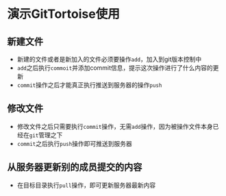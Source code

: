 # 演示GitTortoise使用

## 新建文件
+ 新建的文件或者是新加入的文件必须要操作`add`，加入到git版本控制中
+ `add`之后执行`commoit`并添加commit信息，提示这次操作进行了什么内容的更新
+ `commit`操作之后才能真正执行推送到服务器的操作`push`
## 修改文件
+ 修改文件之后只需要执行`commit`操作，无需`add`操作，因为被操作文件本身已经在`git`管理之下
+ `commit`之后执行`push`操作即可推送到服务器
## 从服务器更新别的成员提交的内容
+ 在目标目录执行`pull`操作，即可更新服务器最新内容
